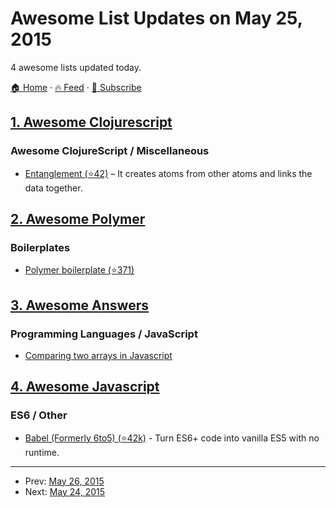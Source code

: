 # Awesome List Updates on May 25, 2015

4 awesome lists updated today.

[🏠 Home](/README.md) · [🔥 Feed](https://test.trackawesomelist.com/feed.xml) · [📮 Subscribe](https://trackawesomelist.us17.list-manage.com/subscribe?u=d2f0117aa829c83a63ec63c2f&id=36a103854c)



## [1. Awesome Clojurescript](/content/hantuzun/awesome-clojurescript/README.md)

### Awesome ClojureScript / Miscellaneous

*   [Entanglement (⭐42)](https://github.com/Frozenlock/entanglement) – It creates atoms from other atoms and links the data together.

## [2. Awesome Polymer](/content/Granze/awesome-polymer/README.md)

### Boilerplates

*   [Polymer boilerplate (⭐371)](https://github.com/webcomponents/polymer-boilerplate)

## [3. Awesome Answers](/content/cyberglot/awesome-answers/README.md)

### Programming Languages / JavaScript

*   [Comparing two arrays in Javascript](http://stackoverflow.com/a/14853974/1766338)

## [4. Awesome Javascript](/content/sorrycc/awesome-javascript/README.md)

### ES6 / Other

*   [Babel (Formerly 6to5) (⭐42k)](https://github.com/babel/babel) - Turn ES6+ code into vanilla ES5 with no runtime.

---

- Prev: [May 26, 2015](/content/2015/05/26/README.md)
- Next: [May 24, 2015](/content/2015/05/24/README.md)
